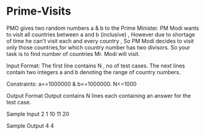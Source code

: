 # Prime-Visits

PMO gives two random numbers a & b to the Prime Minister. PM Modi wants to visit all countries between a and b (inclusive) , However due to shortage of time he can't visit each and every country , So PM Modi decides to visit only those countries,for which country number has two divisors. So your task is to find number of countries Mr. Modi will visit.

Input Format:
The first line contains N , no of test cases. The next lines contain two integers a and b denoting the range of country numbers.

Constraints:
a<=1000000 & b<=1000000. N<=1000

Output Format
Output contains N lines each containing an answer for the test case.

Sample Input
2
1 10
11 20

Sample Output
4
4

